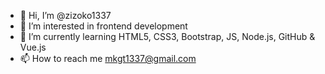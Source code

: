 - 👋 Hi, I’m @zizoko1337
- 👀 I’m interested in frontend development
- 🌱 I’m currently learning HTML5, CSS3, Bootstrap, JS, Node.js, GitHub & Vue.js
- 📫 How to reach me mkgt1337@gmail.com

<!---
zizoko1337/zizoko1337 is a ✨ special ✨ repository because its `README.md` (this file) appears on your GitHub profile.
You can click the Preview link to take a look at your changes.
--->
